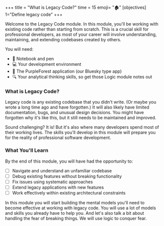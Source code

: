 +++
title = "What is Legacy Code?"
time = 15
emoji= "🏚️"
[objectives]
    1="Define legacy code"
+++

Welcome to the Legacy Code module. In this module, you'll be working with existing code rather than starting from scratch. This is a crucial skill for professional developers, as most of your career will involve understanding, maintaining, and extending codebases created by others.

You will need:

- 📓 Notebook and pen
- 💻 Your development environment
- 🧩 The PurpleForest application (our Bluesky type app)
- 🔍 Your analytical thinking skills, so get those Logic module notes out

### What is Legacy Code?

Legacy code is any existing codebase that you didn't write. (Or maybe you wrote a long time ago and have forgotten.) It will also likely have limited documentation, bugs, and unusual design decisions. You might have forgotten why it's like this, but it still needs to be maintained and improved.

Sound challenging? It is! But it's also where many developers spend most of their working lives. The skills you'll develop in this module will prepare you for the reality of professional software development.

### What You'll Learn

By the end of this module, you will have had the opportunity to:

- [ ] Navigate and understand an unfamiliar codebase
- [ ] Debug existing features without breaking functionality
- [ ] Fix issues using systematic approaches
- [ ] Extend legacy applications with new features
- [ ] Work effectively within existing architectural constraints

In this module you will start building the mental models you'll need to become effective at working with legacy code. You will use a lot of models and skills you already have to help you. And let's also talk a bit about handling the fear of breaking things. We will use logic to conquer fear.
